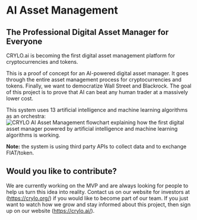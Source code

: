# AI Asset Management
## The Professional Digital Asset Manager for Everyone
CRYLO.ai is becoming the first digital asset management platform for cryptocurrencies and tokens.

This is a proof of concept for an AI-powered digital asset manager. It goes through the entire asset management process for cryptocurrencies and tokens. Finally, we want to democratize Wall Street and Blackrock. The goal of this project is to prove that AI can beat any human trader at a massively lower cost.

This system uses 13 artificial intelligence and machine learning algorithms as an orchestra:
![CRYLO AI Asset Management flowchart explaining how the first digital asset manager powered by artificial intelligence and machine learning algorithms is working.](https://crylo.ai/wp-content/uploads/2025/01/CRYLO-AI-Asset-Manager.webp)

**Note:** the system is using third party APIs to collect data and to exchange FIAT/token.

## Would you like to contribute?
We are currently working on the MVP and are always looking for people to help us turn this idea into reality. Contact us on our website for investors at (https://crylo.org/) if you would like to become part of our team. If you just want to watch how we grow and stay informed about this project, then sign up on our website (https://crylo.ai/).
